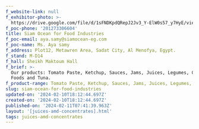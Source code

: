 ```yaml
---
f_website-link: null
f_exhibitor-photo: >-
  https://drive.google.com/file/d/1sFNDKpdQRepJ2Jv3_Y-ElW0s57_y7HyE/view?usp=drive_link
f_poc-phone: '201273306604'
title: Siam Ocean for Food Industries
f_poc-email: aya.samy@siamocean-eg.com
f_poc-name: Ms. Aya samy
f_address: Plot12, Metawren Area, Sadat City, Al Menofya, Egypt.
f_stand: M-D14
f_hall: Sheikh Maktoum Hall
f_brief: >-
  Our products: Tomato Paste, Ketchup, Sauces, Jams, Juices, Legumes, Canned
  Foods and Tuna.
f_product-range: Tomato Paste, Ketchup, Sauces, Jams, Juices, Legumes, Canned Foods and Tuna.
slug: siam-ocean-for-food-industries
updated-on: '2024-02-10T18:12:44.697Z'
created-on: '2024-02-10T18:12:44.697Z'
published-on: '2024-02-11T07:41:39.963Z'
layout: '[juices-amd-concentrates].html'
tags: juices-amd-concentrates
---
```



